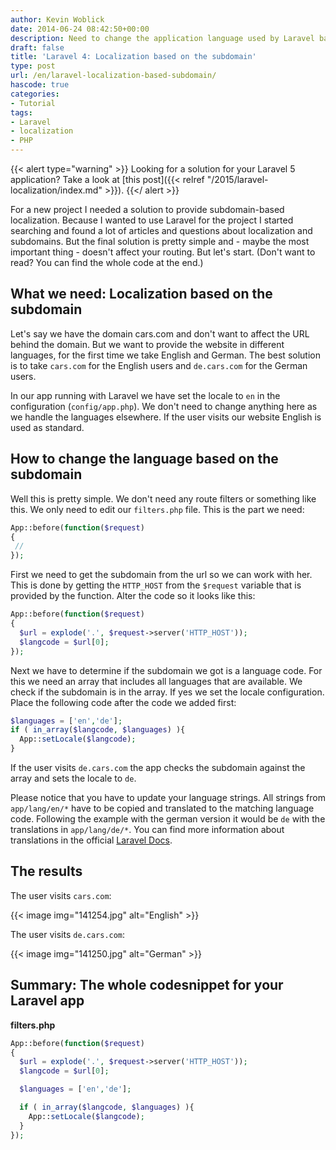 ```yaml
---
author: Kevin Woblick
date: 2014-06-24 08:42:50+00:00
description: Need to change the application language used by Laravel based on the subdomain? Here's how to achieve it with some simple lines of code.
draft: false
title: 'Laravel 4: Localization based on the subdomain'
type: post
url: /en/laravel-localization-based-subdomain/
hascode: true
categories:
- Tutorial
tags:
- Laravel
- localization
- PHP
---
```


{{< alert type="warning" >}}
Looking for a solution for your Laravel 5 application? Take a look at [this post]({{< relref "/2015/laravel-localization/index.md" >}}).
{{</ alert >}}

For a new project I needed a solution to provide subdomain-based localization. Because I wanted to use Laravel for the project I started searching and found a lot of articles and questions about localization and subdomains. But the final solution is pretty simple and - maybe the most important thing - doesn't affect your routing. But let's start.
(Don't want to read? You can find the whole code at the end.)
## What we need: Localization based on the subdomain

Let's say we have the domain cars.com and don't want to affect the URL behind the domain. But we want to provide the website in different languages, for the first time we take English and German. The best solution is to take `cars.com` for the English users and `de.cars.com` for the German users.

In our app running with Laravel we have set the locale to `en` in the configuration (`config/app.php`). We don't need to change anything here as we handle the languages elsewhere. If the user visits our website English is used as standard.


## How to change the language based on the subdomain

Well this is pretty simple. We don't need any route filters or something like this. We only need to edit our `filters.php` file. This is the part we need:

```php
App::before(function($request)
{
 //
});
```

First we need to get the subdomain from the url so we can work with her. This is done by getting the `HTTP_HOST` from the `$request` variable that is provided by the function. Alter the code so it looks like this:

```php
App::before(function($request)
{
  $url = explode('.', $request->server('HTTP_HOST'));
  $langcode = $url[0];
});
```

Next we have to determine if the subdomain we got is a language code. For this we need an array that includes all languages that are available. We check if the subdomain is in the array. If yes we set the locale configuration. Place the following code after the code we added first:


```php
$languages = ['en','de'];
if ( in_array($langcode, $languages) ){
  App::setLocale($langcode);
}
```

If the user visits `de.cars.com` the app checks the subdomain against the array and sets the locale to `de`.

Please notice that you have to update your language strings. All strings from `app/lang/en/*` have to be copied and translated to the matching language code. Following the example with the german version it would be `de` with the translations in `app/lang/de/*`.
You can find more information about translations in the official [Laravel Docs](http://laravel.com/docs/localization).



## The results

The user visits `cars.com`:

{{< image img="141254.jpg" alt="English" >}}

The user visits `de.cars.com`:

{{< image img="141250.jpg" alt="German" >}}


## Summary: The whole codesnippet for your Laravel app

**filters.php**
```php
App::before(function($request)
{
  $url = explode('.', $request->server('HTTP_HOST'));
  $langcode = $url[0];

  $languages = ['en','de'];

  if ( in_array($langcode, $languages) ){
    App::setLocale($langcode);
  }
});
```
